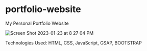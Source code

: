 # portfolio-website
My Personal Portfolio Website

![Screen Shot 2023-01-23 at 8 27 04 PM](https://user-images.githubusercontent.com/97071278/214194408-b4bb7253-c393-4605-8268-8ee95f84257c.png)

Technologies Used: HTML, CSS, JavaScript, GSAP, BOOTSTRAP
